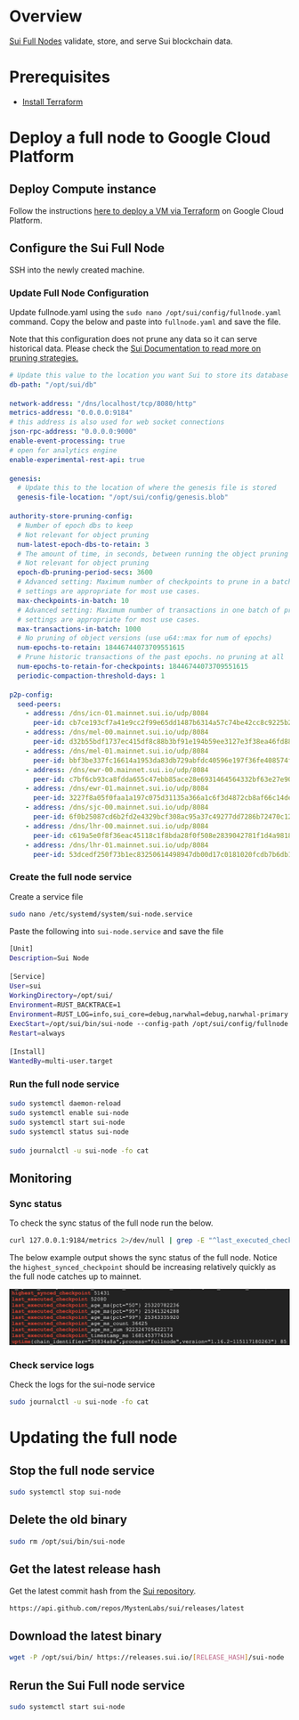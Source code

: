 # Overview

[Sui Full Nodes](https://docs.sui.io/guides/operator/sui-full-node) validate, store, and serve Sui blockchain data. 

# Prerequisites

- [Install Terraform](https://developer.hashicorp.com/terraform/tutorials/gcp-get-started/install-cli)

# Deploy a full node to Google Cloud Platform

## Deploy Compute instance

Follow the instructions [here to deploy a VM via Terraform](../terraform/README.md) on Google Cloud Platform.

## Configure the Sui Full Node

SSH into the newly created machine.

### Update Full Node Configuration

Update fullnode.yaml using the `sudo nano /opt/sui/config/fullnode.yaml` command. Copy the below and paste into `fullnode.yaml` and save the file.

Note that this configuration does not prune any data so it can serve historical data. Please check the [Sui Documentation to read more on pruning strategies.](https://docs.sui.io/guides/operator/data-management)

```yaml
# Update this value to the location you want Sui to store its database
db-path: "/opt/sui/db"

network-address: "/dns/localhost/tcp/8080/http"
metrics-address: "0.0.0.0:9184"
# this address is also used for web socket connections
json-rpc-address: "0.0.0.0:9000"
enable-event-processing: true
# open for analytics engine
enable-experimental-rest-api: true

genesis:
  # Update this to the location of where the genesis file is stored
  genesis-file-location: "/opt/sui/config/genesis.blob"

authority-store-pruning-config:
  # Number of epoch dbs to keep 
  # Not relevant for object pruning
  num-latest-epoch-dbs-to-retain: 3
  # The amount of time, in seconds, between running the object pruning task.
  # Not relevant for object pruning
  epoch-db-pruning-period-secs: 3600
  # Advanced setting: Maximum number of checkpoints to prune in a batch. The default
  # settings are appropriate for most use cases.
  max-checkpoints-in-batch: 10
  # Advanced setting: Maximum number of transactions in one batch of pruning run. The default
  # settings are appropriate for most use cases.
  max-transactions-in-batch: 1000
  # No pruning of object versions (use u64::max for num of epochs)
  num-epochs-to-retain: 18446744073709551615
  # Prune historic transactions of the past epochs. no pruning at all
  num-epochs-to-retain-for-checkpoints: 18446744073709551615
  periodic-compaction-threshold-days: 1

p2p-config:
  seed-peers:
    - address: /dns/icn-01.mainnet.sui.io/udp/8084
      peer-id: cb7ce193cf7a41e9cc2f99e65dd1487b6314a57c74be42cc8c9225b203301812
    - address: /dns/mel-00.mainnet.sui.io/udp/8084
      peer-id: d32b55bdf1737ec415df8c88b3bf91e194b59ee3127e3f38ea46fd88ba2e7849
    - address: /dns/mel-01.mainnet.sui.io/udp/8084
      peer-id: bbf3be337fc16614a1953da83db729abfdc40596e197f36fe408574f7c9b780e
    - address: /dns/ewr-00.mainnet.sui.io/udp/8084
      peer-id: c7bf6cb93ca8fdda655c47ebb85ace28e6931464564332bf63e27e90199c50ee
    - address: /dns/ewr-01.mainnet.sui.io/udp/8084
      peer-id: 3227f8a05f0faa1a197c075d31135a366a1c6f3d4872cb8af66c14dea3e0eb66
    - address: /dns/sjc-00.mainnet.sui.io/udp/8084
      peer-id: 6f0b25087cd6b2fd2e4329bcf308ac95a37c49277dd7286b72470c124809db5b
    - address: /dns/lhr-00.mainnet.sui.io/udp/8084
      peer-id: c619a5e0f8f36eac45118c1f8bda28f0f508e2839042781f1d4a9818043f732c
    - address: /dns/lhr-01.mainnet.sui.io/udp/8084
      peer-id: 53dcedf250f73b1ec83250614498947db00d17c0181020fcdb7b6db12afbc175
```

### Create the full node service

Create a service file

```bash
sudo nano /etc/systemd/system/sui-node.service
```

Paste the following into `sui-node.service` and save the file

```bash
[Unit]
Description=Sui Node

[Service]
User=sui
WorkingDirectory=/opt/sui/
Environment=RUST_BACKTRACE=1
Environment=RUST_LOG=info,sui_core=debug,narwhal=debug,narwhal-primary::helper=info,jsonrpsee=error
ExecStart=/opt/sui/bin/sui-node --config-path /opt/sui/config/fullnode.yaml
Restart=always

[Install]
WantedBy=multi-user.target
```

### Run the full node service

```bash
sudo systemctl daemon-reload
sudo systemctl enable sui-node
sudo systemctl start sui-node
sudo systemctl status sui-node

sudo journalctl -u sui-node -fo cat
```

## Monitoring

### Sync status

To check the sync status of the full node run the below.

```bash
curl 127.0.0.1:9184/metrics 2>/dev/null | grep -E "^last_executed_checkpoint|^highest_synced_checkpoint|^last_committed_round|^current_round|^highest_received_round|^certificates_created|^uptime"
```

The below example output shows the sync status of the full node. Notice the `highest_synced_checkpoint` should be increasing relatively quickly as the full node catches up to mainnet.

![fullnodemd-1.png](/assets/reference/fullnodemd-1.png)

### Check service logs

Check the logs for the sui-node service

```bash
sudo journalctl -u sui-node -fo cat
```

# Updating the full node

## Stop the full node service

```bash
sudo systemctl stop sui-node
```

## Delete the old binary

```bash
sudo rm /opt/sui/bin/sui-node
```

## Get the latest release hash

Get the latest commit hash from the [Sui repository](https://github.com/MystenLabs/sui/releases).

```bash
https://api.github.com/repos/MystenLabs/sui/releases/latest
```

## Download the latest binary

```bash
wget -P /opt/sui/bin/ https://releases.sui.io/[RELEASE_HASH]/sui-node
```

## Rerun the Sui Full node service

```bash
sudo systemctl start sui-node
```